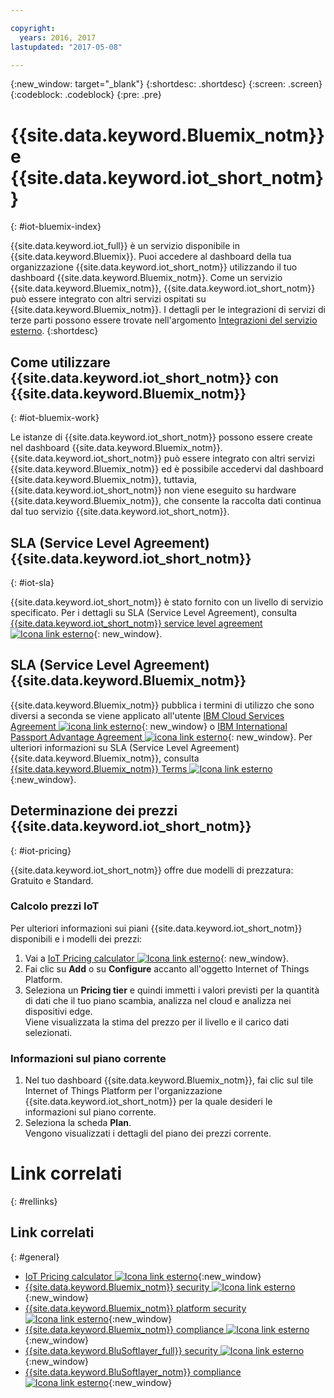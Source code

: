```yaml
---

copyright:
  years: 2016, 2017
lastupdated: "2017-05-08"

---
```


{:new_window: target="\_blank"}
{:shortdesc: .shortdesc}
{:screen: .screen}
{:codeblock: .codeblock}
{:pre: .pre}

# {{site.data.keyword.Bluemix_notm}} e {{site.data.keyword.iot_short_notm}}
{: #iot-bluemix-index}

{{site.data.keyword.iot_full}} è un servizio disponibile in {{site.data.keyword.Bluemix}}. Puoi accedere al dashboard della tua organizzazione {{site.data.keyword.iot_short_notm}} utilizzando il tuo dashboard {{site.data.keyword.Bluemix_notm}}. Come un servizio {{site.data.keyword.Bluemix_notm}}, {{site.data.keyword.iot_short_notm}} può essere integrato con altri servizi ospitati su {{site.data.keyword.Bluemix_notm}}. I dettagli per le integrazioni di servizi di terze parti possono essere trovate nell'argomento [Integrazioni del servizio esterno](extensions/index.html).
{:shortdesc}

## Come utilizzare {{site.data.keyword.iot_short_notm}} con {{site.data.keyword.Bluemix_notm}}
{: #iot-bluemix-work}

Le istanze di {{site.data.keyword.iot_short_notm}} possono essere create nel dashboard {{site.data.keyword.Bluemix_notm}}. {{site.data.keyword.iot_short_notm}} può essere integrato con altri servizi {{site.data.keyword.Bluemix_notm}} ed è possibile accedervi dal dashboard {{site.data.keyword.Bluemix_notm}}, tuttavia, {{site.data.keyword.iot_short_notm}} non viene eseguito su hardware {{site.data.keyword.Bluemix_notm}}, che consente la raccolta dati continua dal tuo servizio {{site.data.keyword.iot_short_notm}}.

## SLA (Service Level Agreement) {{site.data.keyword.iot_short_notm}}
{: #iot-sla}

{{site.data.keyword.iot_short_notm}} è stato fornito con un livello di servizio specificato. Per i dettagli su SLA (Service Level Agreement), consulta [{{site.data.keyword.iot_short_notm}} service level agreement ![Icona link esterno](../../../icons/launch-glyph.svg "Icona link esterno")](http://www-03.ibm.com/software/sla/sladb.nsf/pdf/6738-03/$file/i126-6738-03_06-2016_en_US.pdf){: new_window}.

## SLA (Service Level Agreement) {{site.data.keyword.Bluemix_notm}}

{{site.data.keyword.Bluemix_notm}} pubblica i termini di utilizzo che sono diversi a seconda se viene applicato all'utente [IBM Cloud Services Agreement ![icona link esterno](../../../icons/launch-glyph.svg)](http://www-05.ibm.com/support/operations/files/pdf/csa_us.pdf?cm_mc_uid=65870113399114371461368&cm_mc_sid_50200000=1469524513){: new_window} o [IBM International Passport Advantage Agreement ![icona link esterno](../../../icons/launch-glyph.svg)](https://www-01.ibm.com/software/passportadvantage/pa_agreements.html){: new_window}. Per ulteriori informazioni su SLA (Service Level Agreement) {{site.data.keyword.Bluemix_notm}}, consulta [{{site.data.keyword.Bluemix_notm}} Terms ![Icona link esterno](../../../icons/launch-glyph.svg "Icona link esterno")](https://console.{DomainName}/docs/navigation/notices.html#terms){:new_window}.

## Determinazione dei prezzi {{site.data.keyword.iot_short_notm}}
{: #iot-pricing}

{{site.data.keyword.iot_short_notm}} offre due modelli di prezzatura: Gratuito e Standard.

### Calcolo prezzi IoT
Per ulteriori informazioni sui piani {{site.data.keyword.iot_short_notm}} disponibili e i modelli dei prezzi:
1. Vai a [IoT Pricing calculator ![Icona link esterno](../../../icons/launch-glyph.svg "Icona link esterno")](http://iot-cost-calculator.ng.bluemix.net/){: new_window}.  
2. Fai clic su **Add** o su **Configure** accanto all'oggetto Internet of Things Platform.
3. Seleziona un **Pricing tier** e quindi immetti i valori previsti per la quantità di dati che il tuo piano scambia, analizza nel cloud e analizza nei dispositivi edge.  
Viene visualizzata la stima del prezzo per il livello e il carico dati selezionati.

### Informazioni sul piano corrente
1. Nel tuo dashboard {{site.data.keyword.Bluemix_notm}}, fai clic sul tile Internet of Things Platform per l'organizzazione {{site.data.keyword.iot_short_notm}} per la quale desideri le informazioni sul piano corrente.
2. Seleziona la scheda **Plan**.  
Vengono visualizzati i dettagli del piano dei prezzi corrente.

# Link correlati
{: #rellinks}


## Link correlati
{: #general}

* [IoT Pricing calculator ![Icona link esterno](../../../icons/launch-glyph.svg "Icona link esterno")](http://iot-cost-calculator.ng.bluemix.net/){:new_window}
* [{{site.data.keyword.Bluemix_notm}} security ![Icona link esterno](../../../icons/launch-glyph.svg "Icona link esterno")](https://console.ng.bluemix.net/docs/security/index.html#security){:new_window}
* [{{site.data.keyword.Bluemix_notm}} platform security ![Icona link esterno](../../../icons/launch-glyph.svg "Icona link esterno")](https://console.ng.bluemix.net/docs/security/index.html#platform-security){:new_window}
* [{{site.data.keyword.Bluemix_notm}} compliance ![Icona link esterno](../../../icons/launch-glyph.svg "Icona link esterno")](https://console.ng.bluemix.net/docs/security/index.html#compliance){:new_window}
* [{{site.data.keyword.BluSoftlayer_full}} security ![Icona link esterno](../../../icons/launch-glyph.svg "Icona link esterno")](http://www.softlayer.com/security){:new_window}
* [{{site.data.keyword.BluSoftlayer_notm}} compliance ![Icona link esterno](../../../icons/launch-glyph.svg "Icona link esterno")](http://www.softlayer.com/compliance){:new_window}
